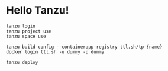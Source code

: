 # Hello Tanzu!

```
tanzu login
tanzu project use
tanzu space use
```


```
tanzu build config --containerapp-registry ttl.sh/tp-{name}
docker login ttl.sh -u dummy -p dummy
```

```
tanzu deploy
```
